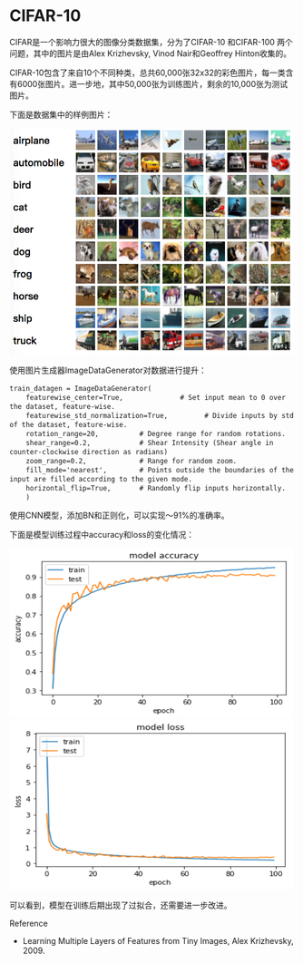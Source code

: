 # CIFAR-10

CIFAR是一个影响力很大的图像分类数据集，分为了CIFAR-10 和CIFAR-100 两个问题，其中的图片是由Alex Krizhevsky, Vinod Nair和Geoffrey Hinton收集的。

CIFAR-10包含了来自10个不同种类，总共60,000张32x32的彩色图片，每一类含有6000张图片。进一步地，其中50,000张为训练图片，剩余的10,000张为测试图片。

下面是数据集中的样例图片：

<img width="500" height="400" src="https://github.com/TIFOSI528/CIFAR-10/raw/master/raw/2017-05-19.png"/>

使用图片生成器ImageDataGenerator对数据进行提升：

	train_datagen = ImageDataGenerator(
    	featurewise_center=True,              # Set input mean to 0 over the dataset, feature-wise.
    	featurewise_std_normalization=True,         # Divide inputs by std of the dataset, feature-wise.
    	rotation_range=20,          # Degree range for random rotations.
    	shear_range=0.2,            # Shear Intensity (Shear angle in counter-clockwise direction as radians)
    	zoom_range=0.2,             # Range for random zoom.
    	fill_mode='nearest',        # Points outside the boundaries of the input are filled according to the given mode.
    	horizontal_flip=True,		# Randomly flip inputs horizontally.
    	)

使用CNN模型，添加BN和正则化，可以实现～91%的准确率。

下面是模型训练过程中accuracy和loss的变化情况：
	
<img width="500" height="300" src="https://github.com/TIFOSI528/CIFAR-10/raw/master/raw/accuracy.png"/>

<img width="500" height="300" src="https://github.com/TIFOSI528/CIFAR-10/raw/master/raw/loss.png"/>

可以看到，模型在训练后期出现了过拟合，还需要进一步改进。


















Reference

* Learning Multiple Layers of Features from Tiny Images, Alex Krizhevsky, 2009.

